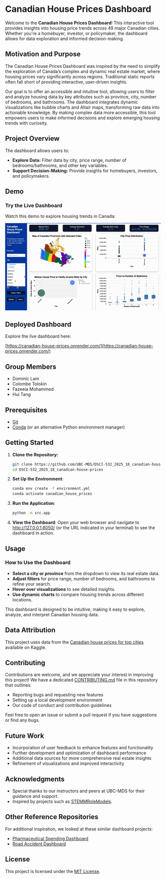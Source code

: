 # Canadian House Prices Dashboard

Welcome to the **Canadian House Prices Dashboard**! This interactive tool provides insights into housing price trends across 49 major Canadian cities. Whether you're a homebuyer, investor, or policymaker, the dashboard allows for data exploration and informed decision-making.  


## Motivation and Purpose

The Canadian House Prices Dashboard was inspired by the need to simplify the exploration of Canada’s complex and dynamic real estate market, where housing prices vary significantly across regions. Traditional static reports often fall short of providing interactive, user-driven insights.

Our goal is to offer an accessible and intuitive tool, allowing users to filter and analyze housing data by key attributes such as province, city, number of bedrooms, and bathrooms. The dashboard integrates dynamic visualizations like bubble charts and Altair maps, transforming raw data into actionable knowledge. By making complex data more accessible, this tool empowers users to make informed decisions and explore emerging housing trends with curiosity.


## Project Overview

The dashboard allows users to:

- **Explore Data:** Filter data by city, price range, number of bedrooms/bathrooms, and other key variables.
- **Support Decision-Making:** Provide insights for homebuyers, investors, and policymakers.

## Demo

### Try the Live Dashboard  

Watch this demo to explore housing trends in Canada:

[![Demo GIF of the Dashboard](images/demo.gif)](images/demo.gif)


## Deployed Dashboard

Explore the live dashboard here:  

[https://canadian-house-prices.onrender.com/](https://canadian-house-prices.onrender.com/)


## Group Members

- Dominic Lam
- Colombe Tolokin
- Fazeeia Mohammed
- Hui Tang

## Prerequisites

- [Git](https://git-scm.com/)
- [Conda](https://docs.conda.io/en/latest/) (or an alternative Python environment manager)


## Getting Started

1. **Clone the Repository:**
   ```bash
   git clone https://github.com/UBC-MDS/DSCI-532_2025_18_canadian-house-prices.git
   cd DSCI-532_2025_18_canadian-house-prices
   ```
2.	**Set Up the Environment**:
	```bash
	conda env create -f environment.yml
	conda activate canadian_house_prices 
    ```
3. **Run the Application**:
	```bash
	python -m src.app
    ```

4. **View the Dashboard**:
Open your web browser and navigate to http://127.0.0.1:8050/ (or the URL indicated in your terminal) to see the dashboard in action.


## Usage

### How to Use the Dashboard

- **Select a city or province** from the dropdown to view its real estate data.
- **Adjust filters** for price range, number of bedrooms, and bathrooms to refine your search.
- **Hover over visualizations** to see detailed insights.
- **Use dynamic charts** to compare housing trends across different locations.  

This dashboard is designed to be intuitive, making it easy to explore, analyze, and interpret Canadian housing data.


## Data Attribution

This project uses data from the [Canadian house prices for top cities](https://www.kaggle.com/datasets/jeremylarcher/canadian-house-prices-for-top-cities) available on Kaggle.


## Contributing

Contributions are welcome, and we appreciate your interest in improving this project! We have a dedicated [CONTRIBUTING.md](CONTRIBUTING.md) file in this repository that outlines:

- Reporting bugs and requesting new features
- Setting up a local development environment
- Our code of conduct and contribution guidelines

Feel free to open an issue or submit a pull request if you have suggestions or find any bugs.


## Future Work

- Incorporation of user feedback to enhance features and functionality  
- Further development and optimization of dashboard performance  
- Additional data sources for more comprehensive real estate insights  
- Refinement of visualizations and improved interactivity


## Acknowledgments

- Special thanks to our instructors and peers at UBC-MDS for their guidance and support.
- Inspired by projects such as [STEMMRoleModels](https://github.com/KirstieJane/STEMMRoleModels).


## Other Reference Repositories

For additional inspiration, we looked at these similar dashboard projects:  

- [Pharmaceutical Spending Dashboard](https://github.com/UBC-MDS/DSCI-532_2025_17_pharma_spend_dashboard)  
- [Road Accident Dashboard](https://github.com/UBC-MDS/DSCI-532_2025_30_road-accident-dashboard)


## License

This project is licensed under the [MIT License](LICENSE.md).

